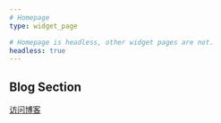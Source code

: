 ```yaml
---
# Homepage
type: widget_page

# Homepage is headless, other widget pages are not.
headless: true
---
```


## Blog Section
[访问博客](../blog/)
